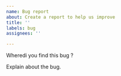```yaml
---
name: Bug report
about: Create a report to help us improve
title: ''
labels: bug
assignees: ''

---
```


Wheredi you find this bug ?

Explain about the bug.
